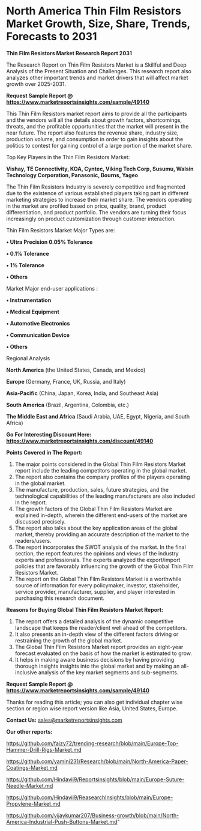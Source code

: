 # North America Thin Film Resistors Market Growth, Size, Share, Trends, Forecasts to 2031

<strong>Thin Film Resistors Market Research Report 2031</strong>

The Research Report on Thin Film Resistors Market is a Skillful and Deep Analysis of the Present Situation and Challenges. This research report also analyzes other important trends and market drivers that will affect market growth over 2025-2031.

<strong>Request Sample Report @ <a href=https://www.marketreportsinsights.com/sample/49140>https://www.marketreportsinsights.com/sample/49140</a></strong>

This Thin Film Resistors market report aims to provide all the participants and the vendors will all the details about growth factors, shortcomings, threats, and the profitable opportunities that the market will present in the near future. The report also features the revenue share, industry size, production volume, and consumption in order to gain insights about the politics to contest for gaining control of a large portion of the market share.

Top Key Players in the Thin Film Resistors Market:

<strong>Vishay, TE Connectivity, KOA, Cyntec, Viking Tech Corp, Susumu, Walsin Technology Corporation, Panasonic, Bourns, Yageo</strong>

The Thin Film Resistors Industry is severely competitive and fragmented due to the existence of various established players taking part in different marketing strategies to increase their market share. The vendors operating in the market are profiled based on price, quality, brand, product differentiation, and product portfolio. The vendors are turning their focus increasingly on product customization through customer interaction.

Thin Film Resistors Market Major Types are:

<strong>•  Ultra Precision 0.05% Tolerance

•  0.1% Tolerance

•  1% Tolerance

•  Others</strong>

Market Major end-user applications :

<strong>•  Instrumentation

•  Medical Equipment

•  Automotive Electronics

•  Communication Device

•  Others</strong>

Regional Analysis

</u><strong><b>North America</b></strong> (the United States, Canada, and Mexico)

<strong><b>Europe </b></strong>(Germany, France, UK, Russia, and Italy)

<strong><b>Asia-Pacific</b></strong> (China, Japan, Korea, India, and Southeast Asia)

<strong><b>South America</b></strong> (Brazil, Argentina, Colombia, etc.)

<strong><b>The Middle East and Africa</b></strong> (Saudi Arabia, UAE, Egypt, Nigeria, and South Africa)

<strong>Go For Interesting Discount Here: <a href=https://www.marketreportsinsights.com/discount/49140>https://www.marketreportsinsights.com/discount/49140</a></strong>

<strong>Points Covered in The Report:</strong>
<ol>
  <li>The major points considered in the Global Thin Film Resistors Market report include the leading competitors operating in the global market.</li>
  <li>The report also contains the company profiles of the players operating in the global market.</li>
  <li>The manufacture, production, sales, future strategies, and the technological capabilities of the leading manufacturers are also included in the report.</li>
  <li>The growth factors of the Global Thin Film Resistors Market are explained in-depth, wherein the different end-users of the market are discussed precisely.</li>
  <li>The report also talks about the key application areas of the global market, thereby providing an accurate description of the market to the readers/users.</li>
  <li>The report incorporates the SWOT analysis of the market. In the final section, the report features the opinions and views of the industry experts and professionals. The experts analyzed the export/import policies that are favorably influencing the growth of the Global Thin Film Resistors Market.</li>
  <li>The report on the Global Thin Film Resistors Market is a worthwhile source of information for every policymaker, investor, stakeholder, service provider, manufacturer, supplier, and player interested in purchasing this research document.</li>
</ol>
<strong>Reasons for Buying Global Thin Film Resistors Market Report:</strong>

<ol>
  <li>The report offers a detailed analysis of the dynamic competitive landscape that keeps the reader/client well ahead of the competitors.</li>
  <li>It also presents an in-depth view of the different factors driving or restraining the growth of the global market.</li>
  <li>The Global Thin Film Resistors Market report provides an eight-year forecast evaluated on the basis of how the market is estimated to grow.</li>
  <li>It helps in making aware business decisions by having providing thorough insights insights into the global market and by making an all-inclusive analysis of the key market segments and sub-segments.</li>
</ol>
<strong>Request Sample Report @ <a href=https://www.marketreportsinsights.com/sample/49140>https://www.marketreportsinsights.com/sample/49140</a></strong>


Thanks for reading this article; you can also get individual chapter wise section or region wise report version like Asia, United States, Europe.

<strong>Contact Us:</strong>
sales@marketreportsinsights.com

<strong>Our other reports:</strong>

<a href=https://github.com/faizy72/trending-research/blob/main/Europe-Top-Hammer-Drill-Rigs-Market.md>https://github.com/faizy72/trending-research/blob/main/Europe-Top-Hammer-Drill-Rigs-Market.md</a>

<a href=https://github.com/yamini231/Research/blob/main/North-America-Paper-Coatings-Market.md>https://github.com/yamini231/Research/blob/main/North-America-Paper-Coatings-Market.md</a>

<a href=https://github.com/Hindavii9/Reportsinsights/blob/main/Europe-Suture-Needle-Market.md>https://github.com/Hindavii9/Reportsinsights/blob/main/Europe-Suture-Needle-Market.md</a>

<a href=https://github.com/Hindavii9/ReasearchInsights/blob/main/Europe-Propylene-Market.md>https://github.com/Hindavii9/ReasearchInsights/blob/main/Europe-Propylene-Market.md</a>

<a href=https://github.com/vijaykumar207/Business-growth/blob/main/North-America-Industrial-Push-Buttons-Market.md>https://github.com/vijaykumar207/Business-growth/blob/main/North-America-Industrial-Push-Buttons-Market.md</a>"
